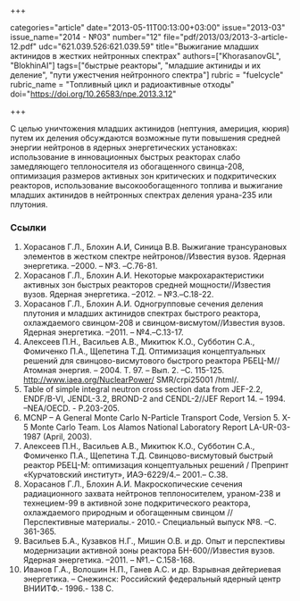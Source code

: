 +++

categories="article"
date="2013-05-11T00:13:00+03:00"
issue="2013-03"
issue_name="2014 - №03"
number="12"
file="pdf/2013/03/2013-3-article-12.pdf"
udc="621.039.526:621.039.59"
title="Выжигание младших актинидов в жестких нейтронных спектрах"
authors=["KhorasanovGL", "BlokhinAI"]
tags=["быстрые реакторы", "младшие актиниды и их деление", "пути ужестчения нейтронного спектра"]
rubric = "fuelcycle"
rubric_name = "Топливный цикл и радиоактивные отходы"
doi="https://doi.org/10.26583/npe.2013.3.12"

+++

С целью уничтожения младших актинидов (нептуния, америция, кюрия) путем их деления обсуждаются возможные пути повышения средней энергии нейтронов в ядерных энергетических установках: использование в инновационных быстрых реакторах слабо замедляющего теплоносителя из обогащенного свинца-208, оптимизация размеров активных зон критических и подкритических реакторов, использование высокообогащенного топлива и выжигание младших актинидов в нейтронных спектрах деления урана-235 или плутония.

### Ссылки

1. Хорасанов Г.Л., Блохин А.И, Синица В.В. Выжигание трансурановых элементов в жестком спектре нейтронов//Известия вузов. Ядерная энергетика. –2000. – №3. –C.76-81.
2. Хорасанов Г.Л., Блохин А.И. Некоторые макрохарактеристики активных зон быстрых реакторов средней мощности//Известия вузов. Ядерная энергетика. –2012. – №3.–C.18-22.
3. Хорасанов Г.Л., Блохин А.И. Одногрупповые сечения деления плутония и младших актинидов спектрах быстрого реактора, охлаждаемого свинцом-208 и свинцом-висмутом//Известия вузов. Ядерная энергетика. –2011. – №4.–C.13-17.
4. Алексеев П.Н., Васильев А.В., Микитюк К.О., Субботин С.А., Фомиченко П.А., Щепетина Т.Д. Оптимизация концептуальных решений для свинцово-висмутового быстрого реактора РБЕЦ-М//Атомная энергия. – 2004. Т. 97. – Вып. 2. –С. 115-125. http://www.iaea.org/NuclearPower/ SMR/crpi25001 /html/.
5. Table of simple integral neutron cross section data from JEF-2.2, ENDF/B-VI, JENDL-3.2, BROND-2 and CENDL-2//JEF Report 14. – 1994. –NEA/OECD. - P.203-205.
6. MCNP – A General Monte Carlo N-Particle Transport Code, Version 5. X-5 Monte Carlo Team. Los Alamos National Laboratory Report LA-UR-03-1987 (April, 2003).
7. Алексеев П.Н., Васильев А.В., Микитюк К.О., Субботин С.А., Фомиченко П.А., Щепетина Т.Д. Свинцово-висмутовый быстрый реактор РБЕЦ-М: оптимизация концептуальных решений / Препринт «Курчатовский институт», ИАЭ-6229/4.– 2001.– С.38.
8. Хорасанов Г.Л., Блохин А.И. Макроскопические сечения радиационного захвата нейтронов теплоносителем, ураном-238 и технецием-99 в активной зоне подкритического реактора, охлаждаемого природным и обогащенным свинцом // Перспективные материалы.- 2010.- Специальный выпуск №8. –С. 361-365.
9. Васильев Б.А., Кузавков Н.Г., Мишин О.В. и др. Опыт и перспективы модернизации активной зоны реактора БН-600//Известия вузов. Ядерная энергетика. –2011. – №1.– C.158-168.
10. Иванов Г.А., Волошин Н.П., Ганев А.С. и др. Взрывная дейтериевая энергетика. – Снежинск: Российский федеральный ядерный центр ВНИИТФ.- 1996.- 138 С.